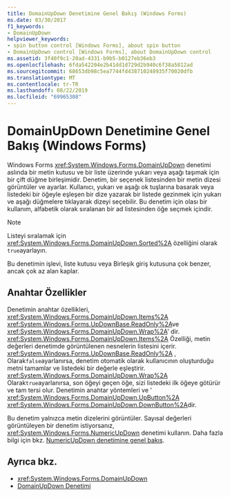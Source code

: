 ```yaml
---
title: DomainUpDown Denetimine Genel Bakış (Windows Forms)
ms.date: 03/30/2017
f1_keywords:
- DomainUpDown
helpviewer_keywords:
- spin button control [Windows Forms], about spin button
- DomainUpDown control [Windows Forms], about DomainUpDown control
ms.assetid: 3f40f9c1-20ad-4331-b9b5-b0127eb36eb3
ms.openlocfilehash: 6fda542204e2b41dd1d729d2b940c6f38a5812ad
ms.sourcegitcommit: 68653db98c5ea7744fd438710248935f70020dfb
ms.translationtype: MT
ms.contentlocale: tr-TR
ms.lasthandoff: 08/22/2019
ms.locfileid: "69965308"
---
```

# <a name="domainupdown-control-overview-windows-forms"></a>DomainUpDown Denetimine Genel Bakış (Windows Forms)
Windows Forms <xref:System.Windows.Forms.DomainUpDown> denetimi aslında bir metin kutusu ve bir liste üzerinde yukarı veya aşağı taşımak için bir çift düğme birleşimidir. Denetim, bir seçenek listesinden bir metin dizesi görüntüler ve ayarlar. Kullanıcı, yukarı ve aşağı ok tuşlarına basarak veya listedeki bir öğeyle eşleşen bir dize yazarak bir listede gezinmek için yukarı ve aşağı düğmelere tıklayarak dizeyi seçebilir. Bu denetim için olası bir kullanım, alfabetik olarak sıralanan bir ad listesinden öğe seçmek içindir.  
  
> [!NOTE]
> Listeyi sıralamak için <xref:System.Windows.Forms.DomainUpDown.Sorted%2A> özelliğini olarak `true`ayarlayın.  
  
 Bu denetimin işlevi, liste kutusu veya Birleşik giriş kutusuna çok benzer, ancak çok az alan kaplar.  
  
## <a name="key-properties"></a>Anahtar Özellikler  
 Denetimin anahtar özellikleri, <xref:System.Windows.Forms.DomainUpDown.Items%2A> <xref:System.Windows.Forms.UpDownBase.ReadOnly%2A>ve <xref:System.Windows.Forms.DomainUpDown.Wrap%2A>' dir. <xref:System.Windows.Forms.DomainUpDown.Items%2A> Özelliği, metin değerleri denetimde görüntülenen nesnelerin listesini içerir. <xref:System.Windows.Forms.UpDownBase.ReadOnly%2A> , Olarak`false`ayarlanırsa, denetim otomatik olarak kullanıcının oluşturduğu metni tamamlar ve listedeki bir değerle eşleştirir. <xref:System.Windows.Forms.DomainUpDown.Wrap%2A> Olarak`true`ayarlanırsa, son öğeyi geçen öğe, sizi listedeki ilk öğeye götürür ve tam tersi olur. Denetimin anahtar yöntemleri ve ' <xref:System.Windows.Forms.DomainUpDown.UpButton%2A> <xref:System.Windows.Forms.DomainUpDown.DownButton%2A>dir.  
  
 Bu denetim yalnızca metin dizelerini görüntüler. Sayısal değerleri görüntüleyen bir denetim istiyorsanız, <xref:System.Windows.Forms.NumericUpDown> denetimi kullanın. Daha fazla bilgi için bkz. [NumericUpDown denetimine genel bakış](numericupdown-control-overview-windows-forms.md).  
  
## <a name="see-also"></a>Ayrıca bkz.

- <xref:System.Windows.Forms.DomainUpDown>
- [DomainUpDown Denetimi](domainupdown-control-windows-forms.md)
